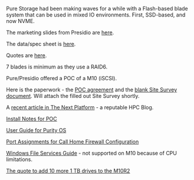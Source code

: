 Pure Storage had been making waves for a while with a Flash-based blade system that can be used in mixed IO environments. 
First, SSD-based, and now NVME.
$$$$$$$$

The marketing slides from Presidio are [here](https://pomona.box.com/s/3iubf3iuq7ephv1cdy00a3wknwgvm9vm).

The data/spec sheet is [here](https://github.com/Pomona-ITS/hpc/blob/master/design/vendors/Pure%20Storage/ps_ds8p_data-platform_01.pdf).

Quotes are [here](https://github.com/Pomona-ITS/hpc/tree/master/design/vendors/Presidio/quotes).

7 blades is minimum as they use a RAID6.

Pure/Presidio offered a POC of a M10 (iSCSI).

Here is the paperwork - the [POC agreement](https://github.com/Pomona-ITS/hpc/blob/master/design/vendors/Pure%20Storage/Pomona%20College%20Master%20Eval%20Agmt%20Mar%2016%202018-14255.pdf) and the [blank Site Survey document](https://github.com/Pomona-ITS/hpc/blob/master/design/vendors/Pure%20Storage/Pomona%20College%20FlashArray%20M%20POC%20-%20Pre-Install%20Checklist%20and%20Site%20Survey.docx). Will attach the filled out Site Survey shortly.

A [recent article in The Next Platform](https://www.nextplatform.com/2018/03/12/why-cisco-should-and-should-not-acquire-pure-storage/) - a reputable HPC Blog.

[Install Notes for POC](https://github.com/Pomona-ITS/hpc/blob/master/design/vendors/Pure%20Storage/install_notes_04112018.md)

[User Guide for Purity OS](https://github.com/Pomona-ITS/hpc/blob/master/design/vendors/Pure%20Storage/PurityFA_5.0.0_FlashArray_User_Guide.pdf)

[Port Assignments for Call Home Firewall Configuration](https://github.com/Pomona-ITS/hpc/blob/master/design/vendors/Pure%20Storage/FlashArray%20Port%20Assignments.pdf)

[Windows File Services Guide](https://github.com/Pomona-ITS/hpc/blob/master/design/vendors/Pure%20Storage/Windows%20File%20Services%20on%20Purity%20RUN.pdf) - not supported on M10 because of CPU limitations.

[The quote to add 10 more 1 TB drives to the M10R2](https://github.com/Pomona-ITS/hpc/blob/master/design/vendors/Presidio/quotes/Pomona%20College%20Pure%20Storage%20FlashArray%20m%20Chassis%20Datapack%2010TB%20Quote%202003218802735-01%2004-20-18.pdf)
